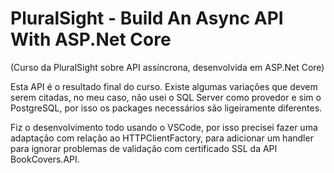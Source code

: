 # PluralSight - Build An Async API With ASP.Net Core
(Curso da PluralSight sobre API assíncrona, desenvolvida em ASP.Net Core)

Esta API é o resultado final do curso. Existe algumas variações que devem serem citadas, no meu caso, não usei o SQL Server como provedor e sim o PostgreSQL,
por isso os packages necessários são ligeiramente diferentes.

Fiz o desenvolvimento todo usando o VSCode, por isso precisei fazer uma adaptação com relação ao HTTPClientFactory, para adicionar um handler para ignorar problemas
de validação com certificado SSL da API BookCovers.API.
